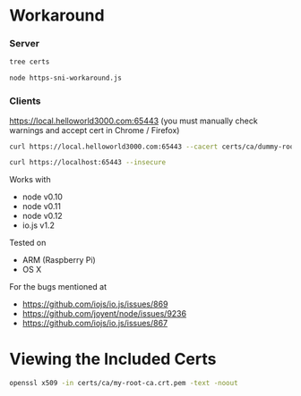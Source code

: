 Workaround
=======

### Server

```bash
tree certs

node https-sni-workaround.js
```

### Clients

<https://local.helloworld3000.com:65443> (you must manually check warnings and accept cert in Chrome / Firefox)

```bash
curl https://local.helloworld3000.com:65443 --cacert certs/ca/dummy-root-ca.crt.pem

curl https://localhost:65443 --insecure
```

Works with
  * node v0.10
  * node v0.11
  * node v0.12
  * io.js v1.2

Tested on
  * ARM (Raspberry Pi)
  * OS X

For the bugs mentioned at
  * https://github.com/iojs/io.js/issues/869
  * https://github.com/joyent/node/issues/9236
  * https://github.com/iojs/io.js/issues/867

Viewing the Included Certs
=========

```bash
openssl x509 -in certs/ca/my-root-ca.crt.pem -text -noout
```
